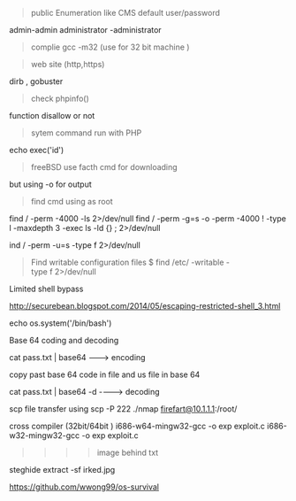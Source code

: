 > public Enumeration  like CMS 
>default user/password

admin-admin
administrator -administrator

> complie gcc -m32 (use for 32 bit machine )


>web site (http,https)

dirb  , gobuster 

>  check phpinfo()  

function  disallow  or not

>sytem command  run with PHP

echo exec('id')

> freeBSD use facth  cmd for downloading 

but using -o for output



> find cmd using as root


find / -perm -4000 -ls 2>/dev/null
find / -perm -g=s -o -perm -4000 ! -type l -maxdepth 3 -exec ls -ld {} \; 2>/dev/null

ind / -perm -u=s -type f 2>/dev/null


>	Find writable configuration files
 $ find /etc/ -writable -type f 2>/dev/null


Limited shell  bypass

http://securebean.blogspot.com/2014/05/escaping-restricted-shell_3.html

echo os.system('/bin/bash')


Base 64  coding and decoding 

cat pass.txt  | base64      ---> encoding

copy past base 64 code in file and us file in base 64 

cat pass.txt  | base64 -d  ----> decoding

scp file transfer using 
scp -P 222 ./nmap firefart@10.1.1.1:/root/

cross compiler (32bit/64bit )
i686-w64-mingw32-gcc -o exp exploit.c
i686-w32-mingw32-gcc -o exp exploit.c 


>>>>  image behind txt

steghide extract -sf irked.jpg


https://github.com/wwong99/os-survival

